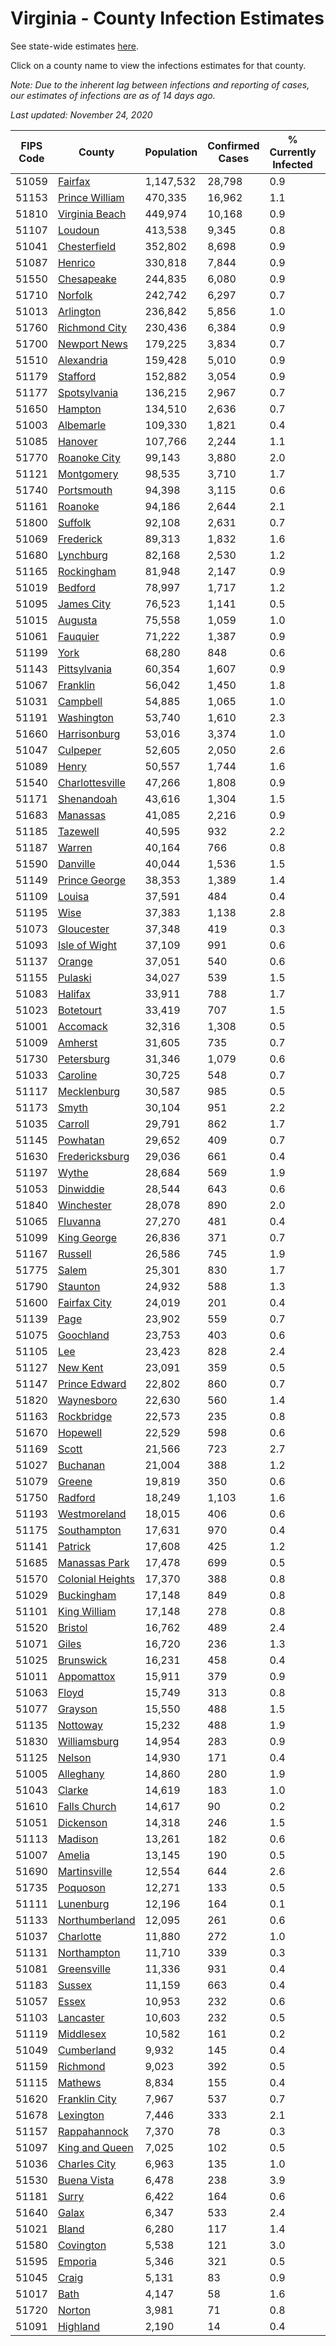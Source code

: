 # Virginia - County Infection Estimates

See state-wide estimates [here](/infections/us-va).

Click on a county name to view the infections estimates for that county.

*Note: Due to the inherent lag between infections and reporting of cases, our estimates of infections are as of 14 days ago.*

*Last updated: November 24, 2020*

|   FIPS Code |                               County |   Population |   Confirmed Cases |   % Currently Infected |   % Total Infected |
|-------------|--------------------------------------|--------------|-------------------|------------------------|--------------------|
|       51059 |                   [Fairfax](fairfax) |    1,147,532 |            28,798 |                    0.9 |               11.0 |
|       51153 |     [Prince William](prince-william) |      470,335 |            16,962 |                    1.1 |               15.4 |
|       51810 |     [Virginia Beach](virginia-beach) |      449,974 |            10,168 |                    0.9 |                8.2 |
|       51107 |                   [Loudoun](loudoun) |      413,538 |             9,345 |                    0.8 |                9.4 |
|       51041 |         [Chesterfield](chesterfield) |      352,802 |             8,698 |                    0.9 |                9.6 |
|       51087 |                   [Henrico](henrico) |      330,818 |             7,844 |                    0.9 |                9.6 |
|       51550 |             [Chesapeake](chesapeake) |      244,835 |             6,080 |                    0.9 |                9.0 |
|       51710 |                   [Norfolk](norfolk) |      242,742 |             6,297 |                    0.7 |                9.7 |
|       51013 |               [Arlington](arlington) |      236,842 |             5,856 |                    1.0 |               10.8 |
|       51760 |       [Richmond City](richmond-city) |      230,436 |             6,384 |                    0.9 |               11.0 |
|       51700 |         [Newport News](newport-news) |      179,225 |             3,834 |                    0.7 |                7.8 |
|       51510 |             [Alexandria](alexandria) |      159,428 |             5,010 |                    0.9 |               14.0 |
|       51179 |                 [Stafford](stafford) |      152,882 |             3,054 |                    0.9 |                7.9 |
|       51177 |         [Spotsylvania](spotsylvania) |      136,215 |             2,967 |                    0.7 |                8.5 |
|       51650 |                   [Hampton](hampton) |      134,510 |             2,636 |                    0.7 |                7.1 |
|       51003 |               [Albemarle](albemarle) |      109,330 |             1,821 |                    0.4 |                6.2 |
|       51085 |                   [Hanover](hanover) |      107,766 |             2,244 |                    1.1 |                7.6 |
|       51770 |         [Roanoke City](roanoke-city) |       99,143 |             3,880 |                    2.0 |               13.3 |
|       51121 |             [Montgomery](montgomery) |       98,535 |             3,710 |                    1.7 |               12.5 |
|       51740 |             [Portsmouth](portsmouth) |       94,398 |             3,115 |                    0.6 |               12.6 |
|       51161 |                   [Roanoke](roanoke) |       94,186 |             2,644 |                    2.1 |                8.9 |
|       51800 |                   [Suffolk](suffolk) |       92,108 |             2,631 |                    0.7 |               10.9 |
|       51069 |               [Frederick](frederick) |       89,313 |             1,832 |                    1.6 |                7.6 |
|       51680 |               [Lynchburg](lynchburg) |       82,168 |             2,530 |                    1.2 |               10.5 |
|       51165 |             [Rockingham](rockingham) |       81,948 |             2,147 |                    0.9 |               10.6 |
|       51019 |                   [Bedford](bedford) |       78,997 |             1,717 |                    1.2 |                7.3 |
|       51095 |             [James City](james-city) |       76,523 |             1,141 |                    0.5 |                6.2 |
|       51015 |                   [Augusta](augusta) |       75,558 |             1,059 |                    1.0 |                4.9 |
|       51061 |                 [Fauquier](fauquier) |       71,222 |             1,387 |                    0.9 |                7.7 |
|       51199 |                         [York](york) |       68,280 |               848 |                    0.6 |                4.5 |
|       51143 |         [Pittsylvania](pittsylvania) |       60,354 |             1,607 |                    0.9 |                9.2 |
|       51067 |                 [Franklin](franklin) |       56,042 |             1,450 |                    1.8 |                8.3 |
|       51031 |                 [Campbell](campbell) |       54,885 |             1,065 |                    1.0 |                6.3 |
|       51191 |             [Washington](washington) |       53,740 |             1,610 |                    2.3 |               10.0 |
|       51660 |         [Harrisonburg](harrisonburg) |       53,016 |             3,374 |                    1.0 |               26.2 |
|       51047 |                 [Culpeper](culpeper) |       52,605 |             2,050 |                    2.6 |               15.6 |
|       51089 |                       [Henry](henry) |       50,557 |             1,744 |                    1.6 |               12.1 |
|       51540 |   [Charlottesville](charlottesville) |       47,266 |             1,808 |                    0.9 |               13.7 |
|       51171 |             [Shenandoah](shenandoah) |       43,616 |             1,304 |                    1.5 |               12.6 |
|       51683 |                 [Manassas](manassas) |       41,085 |             2,216 |                    0.9 |               25.3 |
|       51185 |                 [Tazewell](tazewell) |       40,595 |               932 |                    2.2 |                7.2 |
|       51187 |                     [Warren](warren) |       40,164 |               766 |                    0.8 |                7.5 |
|       51590 |                 [Danville](danville) |       40,044 |             1,536 |                    1.5 |               13.2 |
|       51149 |       [Prince George](prince-george) |       38,353 |             1,389 |                    1.4 |               12.8 |
|       51109 |                     [Louisa](louisa) |       37,591 |               484 |                    0.4 |                4.9 |
|       51195 |                         [Wise](wise) |       37,383 |             1,138 |                    2.8 |               10.1 |
|       51073 |             [Gloucester](gloucester) |       37,348 |               419 |                    0.3 |                4.0 |
|       51093 |       [Isle of Wight](isle-of-wight) |       37,109 |               991 |                    0.6 |               10.3 |
|       51137 |                     [Orange](orange) |       37,051 |               540 |                    0.6 |                5.5 |
|       51155 |                   [Pulaski](pulaski) |       34,027 |               539 |                    1.5 |                5.1 |
|       51083 |                   [Halifax](halifax) |       33,911 |               788 |                    1.7 |                7.9 |
|       51023 |               [Botetourt](botetourt) |       33,419 |               707 |                    1.5 |                7.2 |
|       51001 |                 [Accomack](accomack) |       32,316 |             1,308 |                    0.5 |               21.3 |
|       51009 |                   [Amherst](amherst) |       31,605 |               735 |                    0.7 |                7.9 |
|       51730 |             [Petersburg](petersburg) |       31,346 |             1,079 |                    0.6 |               12.7 |
|       51033 |                 [Caroline](caroline) |       30,725 |               548 |                    0.7 |                6.6 |
|       51117 |           [Mecklenburg](mecklenburg) |       30,587 |               985 |                    0.5 |               13.0 |
|       51173 |                       [Smyth](smyth) |       30,104 |               951 |                    2.2 |               10.4 |
|       51035 |                   [Carroll](carroll) |       29,791 |               862 |                    1.7 |               10.4 |
|       51145 |                 [Powhatan](powhatan) |       29,652 |               409 |                    0.7 |                4.9 |
|       51630 |     [Fredericksburg](fredericksburg) |       29,036 |               661 |                    0.4 |                9.3 |
|       51197 |                       [Wythe](wythe) |       28,684 |               569 |                    1.9 |                6.6 |
|       51053 |               [Dinwiddie](dinwiddie) |       28,544 |               643 |                    0.6 |                8.2 |
|       51840 |             [Winchester](winchester) |       28,078 |               890 |                    2.0 |               12.1 |
|       51065 |                 [Fluvanna](fluvanna) |       27,270 |               481 |                    0.4 |                7.2 |
|       51099 |           [King George](king-george) |       26,836 |               371 |                    0.7 |                5.3 |
|       51167 |                   [Russell](russell) |       26,586 |               745 |                    1.9 |                9.3 |
|       51775 |                       [Salem](salem) |       25,301 |               830 |                    1.7 |               10.8 |
|       51790 |                 [Staunton](staunton) |       24,932 |               588 |                    1.3 |                8.0 |
|       51600 |         [Fairfax City](fairfax-city) |       24,019 |               201 |                    0.4 |                3.6 |
|       51139 |                         [Page](page) |       23,902 |               559 |                    0.7 |               10.5 |
|       51075 |               [Goochland](goochland) |       23,753 |               403 |                    0.6 |                7.1 |
|       51105 |                           [Lee](lee) |       23,423 |               828 |                    2.4 |               11.5 |
|       51127 |                 [New Kent](new-kent) |       23,091 |               359 |                    0.5 |                5.7 |
|       51147 |       [Prince Edward](prince-edward) |       22,802 |               860 |                    0.7 |               14.5 |
|       51820 |             [Waynesboro](waynesboro) |       22,630 |               560 |                    1.4 |                8.3 |
|       51163 |             [Rockbridge](rockbridge) |       22,573 |               235 |                    0.8 |                3.5 |
|       51670 |                 [Hopewell](hopewell) |       22,529 |               598 |                    0.6 |               10.0 |
|       51169 |                       [Scott](scott) |       21,566 |               723 |                    2.7 |               10.6 |
|       51027 |                 [Buchanan](buchanan) |       21,004 |               388 |                    1.2 |                6.1 |
|       51079 |                     [Greene](greene) |       19,819 |               350 |                    0.6 |                6.5 |
|       51750 |                   [Radford](radford) |       18,249 |             1,103 |                    1.6 |               20.4 |
|       51193 |         [Westmoreland](westmoreland) |       18,015 |               406 |                    0.6 |                8.7 |
|       51175 |           [Southampton](southampton) |       17,631 |               970 |                    0.4 |               21.3 |
|       51141 |                   [Patrick](patrick) |       17,608 |               425 |                    1.2 |                8.5 |
|       51685 |       [Manassas Park](manassas-park) |       17,478 |               699 |                    0.5 |               18.5 |
|       51570 | [Colonial Heights](colonial-heights) |       17,370 |               388 |                    0.8 |                9.2 |
|       51029 |             [Buckingham](buckingham) |       17,148 |               849 |                    0.8 |               23.9 |
|       51101 |         [King William](king-william) |       17,148 |               278 |                    0.8 |                5.7 |
|       51520 |                   [Bristol](bristol) |       16,762 |               489 |                    2.4 |                9.5 |
|       51071 |                       [Giles](giles) |       16,720 |               236 |                    1.3 |                4.6 |
|       51025 |               [Brunswick](brunswick) |       16,231 |               458 |                    0.4 |               10.5 |
|       51011 |             [Appomattox](appomattox) |       15,911 |               379 |                    0.9 |                8.5 |
|       51063 |                       [Floyd](floyd) |       15,749 |               313 |                    0.8 |                6.8 |
|       51077 |                   [Grayson](grayson) |       15,550 |               488 |                    1.5 |               11.3 |
|       51135 |                 [Nottoway](nottoway) |       15,232 |               488 |                    1.9 |               11.4 |
|       51830 |         [Williamsburg](williamsburg) |       14,954 |               283 |                    0.9 |                7.5 |
|       51125 |                     [Nelson](nelson) |       14,930 |               171 |                    0.4 |                4.0 |
|       51005 |               [Alleghany](alleghany) |       14,860 |               280 |                    1.9 |                6.4 |
|       51043 |                     [Clarke](clarke) |       14,619 |               183 |                    1.0 |                4.7 |
|       51610 |         [Falls Church](falls-church) |       14,617 |                90 |                    0.2 |                3.8 |
|       51051 |               [Dickenson](dickenson) |       14,318 |               246 |                    1.5 |                5.5 |
|       51113 |                   [Madison](madison) |       13,261 |               182 |                    0.6 |                5.3 |
|       51007 |                     [Amelia](amelia) |       13,145 |               190 |                    0.5 |                5.2 |
|       51690 |         [Martinsville](martinsville) |       12,554 |               644 |                    2.6 |               17.5 |
|       51735 |                 [Poquoson](poquoson) |       12,271 |               133 |                    0.5 |                3.8 |
|       51111 |               [Lunenburg](lunenburg) |       12,196 |               164 |                    0.1 |                5.0 |
|       51133 |     [Northumberland](northumberland) |       12,095 |               261 |                    0.6 |                7.6 |
|       51037 |               [Charlotte](charlotte) |       11,880 |               272 |                    1.0 |                8.1 |
|       51131 |           [Northampton](northampton) |       11,710 |               339 |                    0.3 |               15.6 |
|       51081 |           [Greensville](greensville) |       11,336 |               931 |                    0.4 |               32.6 |
|       51183 |                     [Sussex](sussex) |       11,159 |               663 |                    0.4 |               23.6 |
|       51057 |                       [Essex](essex) |       10,953 |               232 |                    0.6 |                8.3 |
|       51103 |               [Lancaster](lancaster) |       10,603 |               232 |                    0.5 |                7.5 |
|       51119 |               [Middlesex](middlesex) |       10,582 |               161 |                    0.2 |                5.4 |
|       51049 |             [Cumberland](cumberland) |        9,932 |               145 |                    0.4 |                6.0 |
|       51159 |                 [Richmond](richmond) |        9,023 |               392 |                    0.5 |               24.3 |
|       51115 |                   [Mathews](mathews) |        8,834 |               155 |                    0.4 |                5.8 |
|       51620 |       [Franklin City](franklin-city) |        7,967 |               537 |                    0.7 |               24.9 |
|       51678 |               [Lexington](lexington) |        7,446 |               333 |                    2.1 |               14.3 |
|       51157 |         [Rappahannock](rappahannock) |        7,370 |                78 |                    0.3 |                4.2 |
|       51097 |     [King and Queen](king-and-queen) |        7,025 |               102 |                    0.5 |                5.6 |
|       51036 |         [Charles City](charles-city) |        6,963 |               135 |                    1.0 |                7.7 |
|       51530 |           [Buena Vista](buena-vista) |        6,478 |               238 |                    3.9 |               11.8 |
|       51181 |                       [Surry](surry) |        6,422 |               164 |                    0.6 |                8.9 |
|       51640 |                       [Galax](galax) |        6,347 |               533 |                    2.4 |               33.9 |
|       51021 |                       [Bland](bland) |        6,280 |               117 |                    1.4 |                6.3 |
|       51580 |               [Covington](covington) |        5,538 |               121 |                    3.0 |                6.9 |
|       51595 |                   [Emporia](emporia) |        5,346 |               321 |                    0.5 |               24.6 |
|       51045 |                       [Craig](craig) |        5,131 |                83 |                    0.9 |                5.5 |
|       51017 |                         [Bath](bath) |        4,147 |                58 |                    1.6 |                3.9 |
|       51720 |                     [Norton](norton) |        3,981 |                71 |                    0.8 |                6.1 |
|       51091 |                 [Highland](highland) |        2,190 |                14 |                    0.4 |                2.8 |